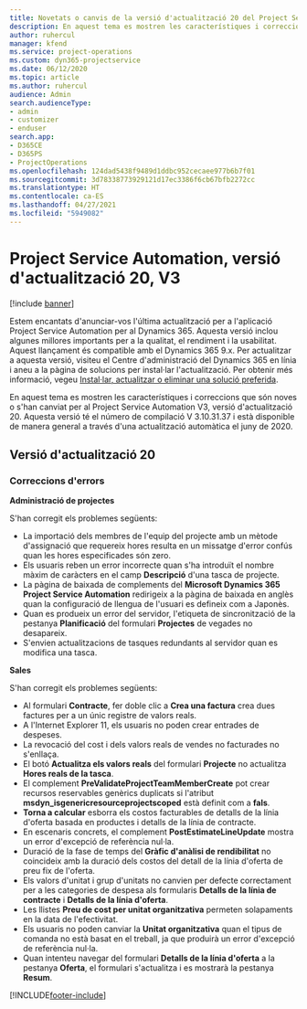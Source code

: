 ```yaml
---
title: Novetats o canvis de la versió d'actualització 20 del Project Service Automation, V3
description: En aquest tema es mostren les característiques i correccions disponibles al Project Service Automation V3, versió d'actualització 20
author: ruhercul
manager: kfend
ms.service: project-operations
ms.custom: dyn365-projectservice
ms.date: 06/12/2020
ms.topic: article
ms.author: ruhercul
audience: Admin
search.audienceType:
- admin
- customizer
- enduser
search.app:
- D365CE
- D365PS
- ProjectOperations
ms.openlocfilehash: 124dad5438f9489d1ddbc952cecaee977b6b7f01
ms.sourcegitcommit: 3d78338773929121d17ec3386f6cb67bfb2272cc
ms.translationtype: HT
ms.contentlocale: ca-ES
ms.lasthandoff: 04/27/2021
ms.locfileid: "5949082"
---
```

# <a name="project-service-automation-update-release-20-v3"></a>Project Service Automation, versió d'actualització 20, V3

[!include [banner](../includes/psa-now-project-operations.md)]

Estem encantats d'anunciar-vos l'última actualització per a l'aplicació Project Service Automation per al Dynamics 365. Aquesta versió inclou algunes millores importants per a la qualitat, el rendiment i la usabilitat. Aquest llançament és compatible amb el Dynamics 365 9.x. Per actualitzar a aquesta versió, visiteu el Centre d'administració del Dynamics 365 en línia i aneu a la pàgina de solucions per instal·lar l'actualització. Per obtenir més informació, vegeu [Instal·lar, actualitzar o eliminar una solució preferida](/power-platform/admin/install-remove-preferred-solution).

En aquest tema es mostren les característiques i correccions que són noves o s'han canviat per al Project Service Automation V3, versió d'actualització 20. Aquesta versió té el número de compilació V 3.10.31.37 i està disponible de manera general a través d'una actualització automàtica el juny de 2020.

## <a name="update-release-20"></a>Versió d'actualització 20

### <a name="bug-fixes"></a>Correccions d'errors

**Administració de projectes**

S'han corregit els problemes següents:

- La importació dels membres de l'equip del projecte amb un mètode d'assignació que requereix hores resulta en un missatge d'error confús quan les hores especificades són zero.
- Els usuaris reben un error incorrecte quan s'ha introduït el nombre màxim de caràcters en el camp **Descripció** d'una tasca de projecte.
- La pàgina de baixada de complements del **Microsoft Dynamics 365 Project Service Automation** redirigeix a la pàgina de baixada en anglès quan la configuració de llengua de l'usuari es defineix com a Japonès.
- Quan es produeix un error del servidor, l'etiqueta de sincronització de la pestanya **Planificació** del formulari **Projectes** de vegades no desapareix.
- S'envien actualitzacions de tasques redundants al servidor quan es modifica una tasca.

**Sales**

S'han corregit els problemes següents:

- Al formulari **Contracte**, fer doble clic a **Crea una factura** crea dues factures per a un únic registre de valors reals.
- A l'Internet Explorer 11, els usuaris no poden crear entrades de despeses.
- La revocació del cost i dels valors reals de vendes no facturades no s'enllaça.
- El botó **Actualitza els valors reals** del formulari **Projecte** no actualitza **Hores reals de la tasca**.
- El complement **PreValidateProjectTeamMemberCreate** pot crear recursos reservables genèrics duplicats si l'atribut **msdyn_isgenericresourceprojectscoped** està definit com a **fals**.
- **Torna a calcular** esborra els costos facturables de detalls de la línia d'oferta basada en productes i detalls de la línia de contracte.
- En escenaris concrets, el complement **PostEstimateLineUpdate** mostra un error d'excepció de referència nul·la.
- Duració de la fase de temps del **Gràfic d'anàlisi de rendibilitat** no coincideix amb la duració dels costos del detall de la línia d'oferta de preu fix de l'oferta.
- Els valors d'unitat i grup d'unitats no canvien per defecte correctament per a les categories de despesa als formularis **Detalls de la línia de contracte** i **Detalls de la línia d'oferta**.
- Les llistes **Preu de cost per unitat organitzativa** permeten solapaments en la data de l'efectivitat.
- Els usuaris no poden canviar la **Unitat organitzativa** quan el tipus de comanda no està basat en el treball, ja que produirà un error d'excepció de referència nul·la.
- Quan intenteu navegar del formulari **Detalls de la línia d'oferta** a la pestanya **Oferta**, el formulari s'actualitza i es mostrarà la pestanya **Resum**.


[!INCLUDE[footer-include](../includes/footer-banner.md)]